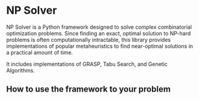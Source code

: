 # NP Solver

NP Solver is a Python framework designed to solve complex combinatorial optimization problems. Since finding an exact, optimal solution to NP-hard problems is often computationally intractable, this library provides implementations of popular metaheuristics to find near-optimal solutions in a practical amount of time.

It includes implementations of GRASP, Tabu Search, and Genetic Algorithms.

## How to use the framework to your problem

